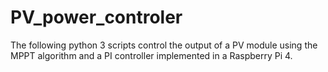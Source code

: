 # PV_power_controler
The following python 3 scripts control the output of a PV module using the MPPT algorithm and a PI controller implemented in a Raspberry Pi 4.
